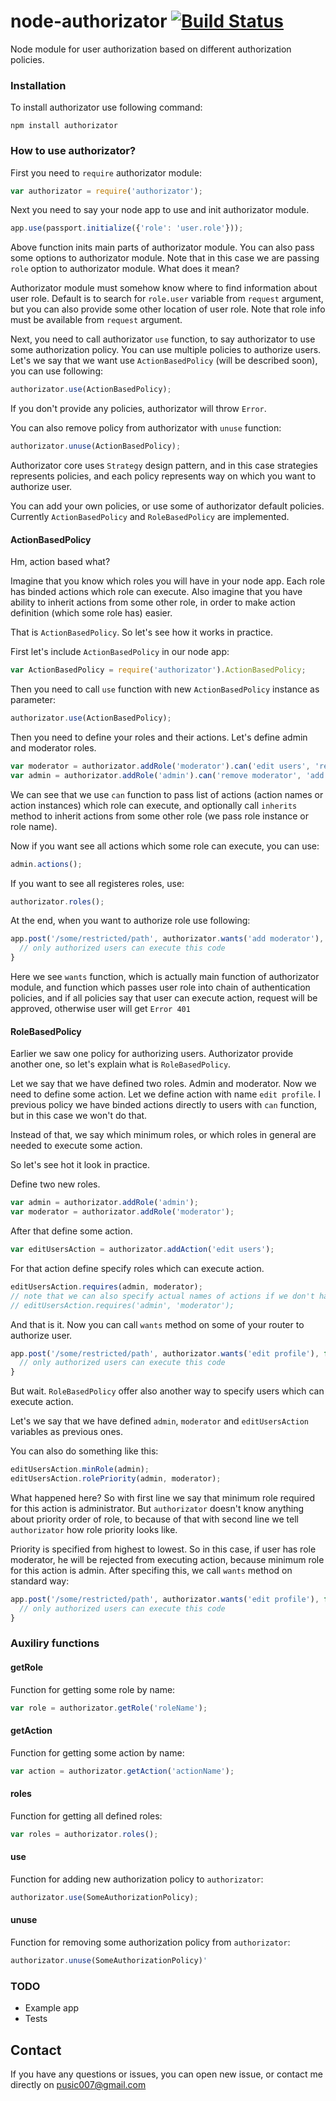 node-authorizator [![Build Status](https://travis-ci.org/ivpusic/node-authorizator.png?branch=master)](https://travis-ci.org/ivpusic/node-authorizator)
=================

Node module for user authorization based on different authorization policies.

### Installation

To install authorizator use following command:

```Shell
npm install authorizator
```

### How to use authorizator?

First you need to ``require`` authorizator module:

```JavaScript
var authorizator = require('authorizator');
```

Next you need to say your node app to use and init authorizator module.

```JavaScript
app.use(passport.initialize({'role': 'user.role'}));
```

Above function inits main parts of authorizator module. You can also pass some options to authorizator module.
Note that in this case we are passing ``role`` option to authorizator module. What does it mean?


Authorizator module must somehow know where to find information about user role. Default is to search for ``role.user``
variable from ``request`` argument, but you can also provide some other location of user role. Note that role info
must be available from ``request`` argument. 


Next, you need to call authorizator ``use`` function, to say authorizator to use some authorization policy.
You can use multiple policies to authorize users. 
Let's we say that we want use ``ActionBasedPolicy`` (will be described soon), you can use following:
```JavaScript
authorizator.use(ActionBasedPolicy); 
```
If you don't provide any policies, authorizator will throw ``Error``.

You can also remove policy from authorizator with ``unuse`` function:
```Javascript
authorizator.unuse(ActionBasedPolicy);
```

Authorizator core uses ``Strategy`` design pattern, and in this case strategies represents policies, 
and each policy represents way on which you want to authorize user.


You can add your own policies, or use some of authorizator default policies. 
Currently ``ActionBasedPolicy`` and ``RoleBasedPolicy`` are implemented.

#### ActionBasedPolicy

Hm, action based what? 

Imagine that you know which roles you will have in your node app. Each role has binded actions which role can execute.
Also imagine that you have ability to inherit actions from some other role, in order to make action definition (which some role has) easier.

That is ``ActionBasedPolicy``. So let's see how it works in practice.

First let's include ``ActionBasedPolicy`` in our node app:

```JavaScript
var ActionBasedPolicy = require('authorizator').ActionBasedPolicy;
```
Then you need to call ``use`` function with new ``ActionBasedPolicy`` instance as parameter:
```JavaScript
authorizator.use(ActionBasedPolicy); 
```

Then you need to define your roles and their actions. Let's define admin and moderator roles.

```JavaScript
var moderator = authorizator.addRole('moderator').can('edit users', 'remove users');
var admin = authorizator.addRole('admin').can('remove moderator', 'add moderator').inherits('moderator');
```

We can see that we use ``can`` function to pass list of actions (action names or action instances) which role can execute, and optionally call 
``inherits`` method to inherit actions from some other role (we pass role instance or role name).

Now if you want see all actions which some role can execute, you can use:
```JavaScript
admin.actions();
```
If you want to see all registeres roles, use:
```JavaScript
authorizator.roles();
```
At the end, when you want to authorize role use following:

```JavaScript
app.post('/some/restricted/path', authorizator.wants('add moderator'), function (req, res) { 
  // only authorized users can execute this code 
}
```
Here we see ``wants`` function, which is actually main function of authorizator module, and function which passes user role
into chain of authentication policies, and if all policies say that user can execute action, request will be approved,
otherwise user will get ``Error 401``

#### RoleBasedPolicy

Earlier we saw one policy for authorizing users. Authorizator provide another one, so let's explain what is ``RoleBasedPolicy``.

Let we say that we have defined two roles. Admin and moderator. Now we need to define some action. Let we define action with name ``edit profile``.
I previous policy we have binded actions directly to users with ``can`` function, but in this case we won't do that.

Instead of that, we say which minimum roles, or which roles in general are needed to execute some action.

So let's see hot it look in practice.

Define two new roles.
```Javascript
var admin = authorizator.addRole('admin');
var moderator = authorizator.addRole('moderator');
```

After that define some action.
```Javascript
var editUsersAction = authorizator.addAction('edit users');
```

For that action define specify roles which can execute action.
```JavaScript
editUsersAction.requires(admin, moderator);
// note that we can also specify actual names of actions if we don't have their references
// editUsersAction.requires('admin', 'moderator');
```

And that is it. Now you can call ``wants`` method on some of your router to authorize user.
```JavaScript
app.post('/some/restricted/path', authorizator.wants('edit profile'), function (req, res) { 
  // only authorized users can execute this code 
}
```

But wait. ``RoleBasedPolicy`` offer also another way to specify users which can execute action. 

Let's we say that we have defined ``admin``, ``moderator`` and ``editUsersAction`` variables as previous ones.

You can also do something like this:

```JavaScript
editUsersAction.minRole(admin);
editUsersAction.rolePriority(admin, moderator);
```

What happened here? So with first line we say that minimum role required for this action is administrator.
But ``authorizator`` doesn't know anything about priority order of role, to because of that with second line
we tell ``authorizator`` how role priority looks like.

Priority is specified from highest to lowest. So in this case, if user has role moderator, he will be rejected from 
executing action, because minimum role for this action is admin. After specifing this, we call ``wants`` method
on standard way:
```JavaScript
app.post('/some/restricted/path', authorizator.wants('edit profile'), function (req, res) { 
  // only authorized users can execute this code 
}
```

### Auxiliry functions

#### getRole

Function for getting some role by name:
```JavaScript
var role = authorizator.getRole('roleName');
```

#### getAction

Function for getting some action by name:
```JavaScript
var action = authorizator.getAction('actionName');
```

#### roles

Function for getting all defined roles:

```JavaScript
var roles = authorizator.roles();
```

#### use

Function for adding new authorization policy to ``authorizator``:
```JavaScript
authorizator.use(SomeAuthorizationPolicy);
```

#### unuse

Function for removing some authorization policy from ``authorizator``:
```JavaScript
authorizator.unuse(SomeAuthorizationPolicy)'
```

### TODO
- Example app
- Tests

## Contact

If you have any questions or issues, you can open new issue, or contact me directly on pusic007@gmail.com
